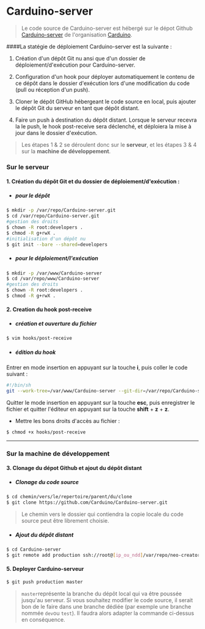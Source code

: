 # Carduino-server
>Le code source de Carduino-server est hébergé sur le dépot Github [Carduino-server](https://github.com/Carduino/Carduino-server) de l'organisation [Carduino](https://github.com/Carduino).

####La statégie de déploiement Carduino-server est la suivante :

1. Création d'un dépôt Git nu ansi que d'un dossier de déploiement/d'exécution pour Carduino-server. 

2. Configuration d'un hook pour déployer automatiquement le contenu de ce dépôt dans le dossier d'exécution lors d'une modification du code (pull ou réception d'un push).

3. Cloner le dépôt GitHub hébergeant le code source en local, puis ajouter le dépôt Git du serveur en tant que dépôt distant.

4. Faire un push à destination du dépôt distant. Lorsque le serveur recevra la le push, le hook post-receive sera déclenché, et déploiera la mise à jour dans le dossier d'exécution.

> Les étapes 1 & 2 se déroulent donc sur le **serveur**, et les étapes 3 & 4 sur la **machine de développement**.



### Sur le serveur

#### 1. Création du dépôt Git et du dossier de déploiement/d'exécution :

* ##### pour le dépôt
```bash
$ mkdir -p /var/repo/Carduino-server.git
$ cd /var/repo/Carduino-server.git
#gestion des droits
$ chown -R root:developers .
$ chmod -R g+rwX .
#initialisation d'un dépôt nu   
$ git init --bare --shared=developers
```

* ##### pour le déploiement/l'exécution
```bash
$ mkdir -p /var/www/Carduino-server
$ cd /var/repo/www/Carduino-server
#gestion des droits
$ chown -R root:developers .
$ chmod -R g+rwX .
```


#### 2. Creation du hook post-receive

* ##### création et ouverture du fichier
```bash
$ vim hooks/post-receive
```
* ##### édition du hook 
Entrer en mode insertion en appuyant sur la touche **i**, puis coller le code suivant :
```bash
#!/bin/sh
git --work-tree=/var/www/Carduino-server --git-dir=/var/repo/Carduino-server.git checkout -f
```
Quitter le mode insertion en appuyant sur la touche **esc**, puis enregistrer le fichier et quitter l'éditeur en appuyant sur la touche **shift** + **z** + **z**.
    
* Mettre les bons droits d'accès au fichier :
```bash
$ chmod +x hooks/post-receive
```

---


### Sur la machine de développement

#### 3. Clonage du dépot Github et ajout du dépôt distant

* ##### Clonage du code source
```bash
$ cd chemin/vers/le/repertoire/parent/du/clone
$ git clone https://github.com/Carduino/Carduino-server.git
```
>Le chemin vers le dossier qui contiendra la copie locale du code source peut être librement choisie.

* ##### Ajout du dépôt distant
```bash
$ cd Carduino-server
$ git remote add production ssh://root@[ip_ou_ndd]/var/repo/neo-creators.git
```


#### 5. Deployer Carduino-serveur
```bash
$ git push production master
```
>`master`représente la branche du dépôt local qui va être poussée jusqu'au serveur. Si vous souhaitez modifier le code source, il serait bon de le faire dans une branche dédiée (par exemple une branche nommée `dev`ou `test`). Il faudra alors adapter la commande ci-dessus en conséquence. 